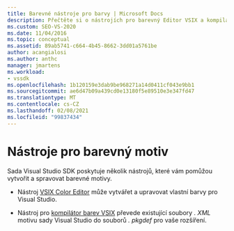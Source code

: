 ```yaml
---
title: Barevné nástroje pro barvy | Microsoft Docs
description: Přečtěte si o nástrojích pro barevný Editor VSIX a kompilátoru barev VSIX, které jsou k dispozici v sadě Visual Studio SDK, které vám pomohou vytvořit a spravovat barevné motivy.
ms.custom: SEO-VS-2020
ms.date: 11/04/2016
ms.topic: conceptual
ms.assetid: 89ab5741-c664-4b45-8662-3dd01a5761be
author: acangialosi
ms.author: anthc
manager: jmartens
ms.workload:
- vssdk
ms.openlocfilehash: 1b120159e3dab9be968271a14d0411cf043e9bb1
ms.sourcegitcommit: ae6d47b09a439cd0e13180f5e89510e3e347fd47
ms.translationtype: MT
ms.contentlocale: cs-CZ
ms.lasthandoff: 02/08/2021
ms.locfileid: "99837434"
---
```

# <a name="color-theme-tools"></a>Nástroje pro barevný motiv
Sada Visual Studio SDK poskytuje několik nástrojů, které vám pomůžou vytvořit a spravovat barevné motivy.

- Nástroj [VSIX Color Editor](../../extensibility/internals/vsix-color-editor.md) může vytvářet a upravovat vlastní barvy pro Visual Studio.

- Nástroj pro [kompilátor barev VSIX](../../extensibility/internals/vsix-color-compiler.md) převede existující soubory *. XML* motivu sady Visual Studio do souborů *. pkgdef* pro vaše rozšíření.

